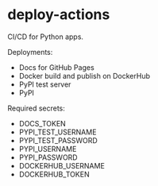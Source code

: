 # deploy-actions
CI/CD for Python apps.

Deployments:

- Docs for GitHub Pages
- Docker build and publish on DockerHub
- PyPI test server
- PyPI

Required secrets:

- DOCS_TOKEN
- PYPI_TEST_USERNAME
- PYPI_TEST_PASSWORD
- PYPI_USERNAME
- PYPI_PASSWORD
- DOCKERHUB_USERNAME
- DOCKERHUB_TOKEN
